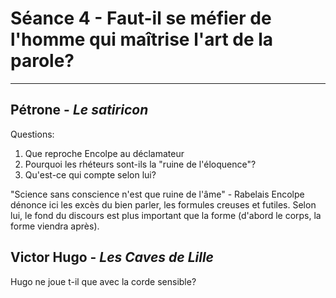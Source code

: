 # Séance 4 - Faut-il se méfier de l'homme qui maîtrise l'art de la parole?

---

## Pétrone - *Le satiricon*
Questions:

1. Que reproche Encolpe au déclamateur
2. Pourquoi les rhéteurs sont-ils la "ruine de l'éloquence"? 
3. Qu'est-ce qui compte selon lui?

"Science sans conscience n'est que ruine de l'âme" - Rabelais
Encolpe dénonce ici les excès du bien parler, les formules creuses et futiles. Selon lui, le fond du discours est plus important que la forme (d'abord le corps, la forme viendra après).

## Victor Hugo - *Les Caves de Lille* 

Hugo ne joue t-il que avec la corde sensible?